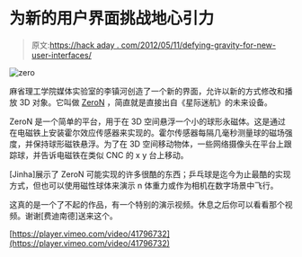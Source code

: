 # 为新的用户界面挑战地心引力

> 原文:[https://hack aday . com/2012/05/11/defying-gravity-for-new-user-interfaces/](https://hackaday.com/2012/05/11/defying-gravity-for-new-user-interfaces/)

![](../Images/a153efe83617a3ece4d99ef15221b8e6.png "zero")

麻省理工学院媒体实验室的李镇河创造了一个新的界面，允许以新的方式修改和播放 3D 对象。它叫做 [ZeroN](http://leejinha.com/zeron) ，简直就是直接出自《星际迷航》的未来设备。

ZeroN 是一个简单的平台，用于在 3D 空间悬浮一个小的球形永磁体。这是通过在电磁铁上安装霍尔效应传感器来实现的。霍尔传感器每隔几毫秒测量球的磁场强度，并保持球形磁铁悬浮。为了在 3D 空间移动物体，一些网络摄像头在平台上跟踪球，并告诉电磁铁在类似 CNC 的 x y 台上移动。

[Jinha]展示了 ZeroN 可能实现的许多很酷的东西；乒乓球是迄今为止最酷的实现方式，但也可以使用磁性球体来演示 n 体重力或作为相机在数字场景中飞行。

这真的是一个了不起的作品，有一个特别的演示视频。休息之后你可以看看那个视频。谢谢[费迪南德]送来这个。

[https://player.vimeo.com/video/41796732](https://player.vimeo.com/video/41796732)